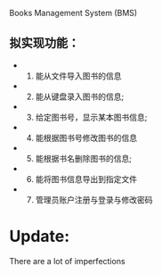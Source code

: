 Books Management System (BMS)
## 拟实现功能：
* 1) 能从文件导入图书的信息
* 2) 能从键盘录入图书的信息;
* 3) 给定图书号，显示某本图书信息;
* 4) 能根据图书号修改图书的信息
* 5) 能根据书名删除图书的信息;
* 6) 能将图书信息导出到指定文件
* 7) 管理员账户注册与登录与修改密码


# Update:
There are a lot of imperfections



